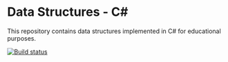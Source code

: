 # Data Structures - C#

This repository contains data structures implemented in C# for educational purposes.

[![Build status](https://ci.appveyor.com/api/projects/status/4vb6y8m23mkef86q?svg=true)](https://ci.appveyor.com/project/kalintsenkov/datastructures)
